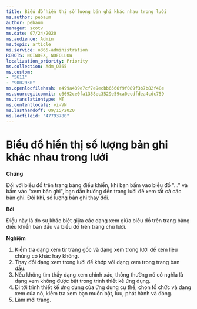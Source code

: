 ```yaml
---
title: Biểu đồ hiển thị số lượng bản ghi khác nhau trong lưới
ms.author: pebaum
author: pebaum
manager: scotv
ms.date: 07/24/2020
ms.audience: Admin
ms.topic: article
ms.service: o365-administration
ROBOTS: NOINDEX, NOFOLLOW
localization_priority: Priority
ms.collection: Adm_O365
ms.custom:
- "5611"
- "9002930"
ms.openlocfilehash: e499a439e7cf7e9ecbb6566f9f089f3b7b82f48e
ms.sourcegitcommit: c6692ce0fa1358ec3529e59ca0ecdfdea4cdc759
ms.translationtype: MT
ms.contentlocale: vi-VN
ms.lasthandoff: 09/15/2020
ms.locfileid: "47793780"
---
```

# <a name="chart-shows-different-number-of-records-in-grid"></a>Biểu đồ hiển thị số lượng bản ghi khác nhau trong lưới

**Chứng**

Đối với biểu đồ trên trang bảng điều khiển, khi bạn bấm vào biểu đồ "..." và bấm vào "xem bản ghi", bạn dẫn hướng đến trang lưới để xem tất cả các bản ghi. Đôi khi, số lượng bản ghi thay đổi.

**Bởi**

Điều này là do sự khác biệt giữa các dạng xem giữa biểu đồ trên trang bảng điều khiển ban đầu và biểu đồ trên trang chủ lưới.  

**Nghiệm**

1. Kiểm tra dạng xem từ trang gốc và dạng xem trong lưới để xem liệu chúng có khác hay không.
2. Thay đổi dạng xem trong lưới để khớp với dạng xem trong trang ban đầu.
3. Nếu không tìm thấy dạng xem chính xác, thông thường nó có nghĩa là dạng xem không được bật trong trình thiết kế ứng dụng.
4. Đi tới trình thiết kế ứng dụng của ứng dụng cụ thể, chọn tổ chức và dạng xem của nó, kiểm tra xem bạn muốn bật, lưu, phát hành và đóng.
5. Làm mới trang.